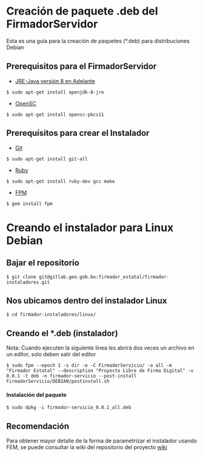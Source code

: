 # Creación de paquete .deb del FirmadorServidor

Esta es una guía para la creación de paquetes (*.deb) para distribuciones Debian

## Prerequisitos para el FirmadorServidor

- [JRE-Java versión 8 en Adelante](https://www.java.com/es/download/manual.jsp)

```
$ sudo apt-get install openjdk-8-jre
```

- [OpenSC](https://github.com/OpenSC/OpenSC)

```
$ sudo apt-get install opensc-pkcs11
```

## Prerequísitos para crear el Instalador

- [Git](https://git-scm.com/)

```
$ sudo apt-get install git-all
```

- [Ruby](https://www.ruby-lang.org/es/)

```
$ sudo apt-get install ruby-dev gcc make
```

- [FPM](https://github.com/jordansissel/fpm)

```
$ gem install fpm
```

# Creando el instalador para Linux Debian

## Bajar el repositorio

```
$ git clone git@gitlab.geo.gob.bo:firmador_estatal/firmador-instaladores.git
```

## Nos ubicamos dentro del instalador Linux

```
$ cd firmador-instaladores/linux/
```

## Creando el *.deb (instalador)
Nota: Cuando ejecuten la siguiente linea les abrirá dos veces un archivo en un editor, solo deben salir del editor

```
$ sudo fpm --epoch 1 -s dir -e -C FirmadorServicio/ -a all -m "Firmador Estatal" --description "Proyecto Libre de Firma Digital" -v 0.0.1 -t deb -n firmador-servicio --post-install FirmadorServicio/DEBIAN/postinstall.sh
```

#### Instalación del paquete

```
$ sudo dpkg -i firmador-servicio_0.0.1_all.deb
```

## Recomendación

Para obtener mayor detalle de la forma de paramétrizar el instalador usando FEM, se puede consultar la wiki del repositorio del proyecto [wiki](https://github.com/jordansissel/fpm/wiki)
